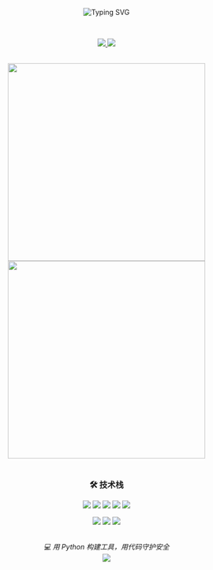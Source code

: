 <!-- 动态欢迎语 -->
<p align="center">
  <img src="https://readme-typing-svg.demolab.com?font=Fira+Code&weight=600&size=26&pause=1000&color=58A6FF&center=true&vCenter=true&random=false&width=650&lines=Hello+World%2C+I'm+tang51678;Python+Enthusiast+%7C+Cyber+Security+Lover;Building+Secure+and+Smart+Systems+with+Code" alt="Typing SVG" />
</p>

<br />

<!-- 头像（可选） -->
<!-- <p align="center">
  <img src="https://via.placeholder.com/150/C2DFFF/333?text=💻" width="120" style="border-radius: 50%;" />
</p> -->

<!-- 联系方式 & 公众号 -->
<p align="center">
  <a href="https://github.com/tang51678">
    <img src="https://img.shields.io/badge/GitHub-%E4%BC%98%E7%A7%80%E5%BC%80%E5%8F%91%E8%80%85-181717?logo=github&logoColor=white" />
  </a>
  <a href="https://mp.weixin.qq.com/s?__biz=MzU0NjI5NDMwMA==&mid=2247483649&idx=1&sn=95e25795d2c0a56a9e36f9b1504d63f5&chksm=fb525d05cc25da1357c05499231048a3c73b98063c495f85134d2098621e236a1822622f939b#rd" target="_blank">
    <img src="https://img.shields.io/badge/%E5%BC%80%E5%BF%83%E7%BD%91%E5%AE%89-%E5%85%AC%E4%BC%97%E5%8F%B7-28A745?logo=weChat&logoColor=white" />
  </a>
</p>

<br />

<!-- 数据统计 -->
<div align="center">
  <img src="https://github-readme-stats.vercel.app/api?username=tang51678&theme=transparent&show_icons=true&hide_border=true&layout=compact&icon_color=36C9C3" width="400" />
  <img src="https://streak-stats.demolab.com?user=tang51678&theme=transparent&date_format=%5BY.%5Dn.j&hide_border=true&stroke=36C9C3" width="400" />
</div>

<br />

<!-- 技术栈 -->
<div align="center">
  <h3>🛠️ 技术栈</h3>
  <p>
    <img src="https://img.shields.io/badge/Python-3776B1?logo=python&logoColor=white" />
    <img src="https://img.shields.io/badge/Django-0C4B33?logo=django&logoColor=white" />
    <img src="https://img.shields.io/badge/Flask-000000?logo=flask&logoColor=white" />
    <img src="https://img.shields.io/badge/Pandas-150536?logo=pandas&logoColor=white" />
    <img src="https://img.shields.io/badge/Scrapy-00FF00?logo=Scrapy&logoColor=black" />
  </p>
  <p>
    <img src="https://img.shields.io/badge/Cyber_Security-%E7%BD%91%E7%BB%9C%E5%AE%89%E5%85%A8-red" />
    <img src="https://img.shields.io/badge/Linux-FCC624?logo=linux&logoColor=black" />
    <img src="https://img.shields.io/badge/Git-F05032?logo=git&logoColor=white" />
  </p>
</div>

<br />

<!-- 简介与座右铭 -->
<div align="center">
  <em>💻 用 Python 构建工具，用代码守护安全</em>
  <br />
  <img src="https://capsule-render.vercel.app/api?type=waving&color=gradient&height=80&section=footer" />
</div>
